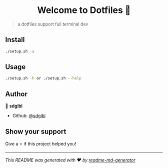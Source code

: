 <h1 align="center">Welcome to Dotfiles 👋</h1>
<p>
</p>

> a dotfiles support full terminal dev

## Install

```sh
./setup.sh -a
```

## Usage

```sh
./setup.sh -h or ./setup.sh --help
```

## Author

👤 **sdglbl**

* Github: [@sdglbl](https://github.com/sdglbl)

## Show your support

Give a ⭐️ if this project helped you!

***
_This README was generated with ❤️ by [readme-md-generator](https://github.com/kefranabg/readme-md-generator)_